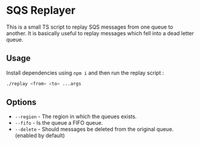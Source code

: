 # SQS Replayer

This is a small TS script to replay SQS messages from one queue to another. It is basically useful to replay messages which fell into a dead letter queue.

## Usage

Install dependencies using `npm i` and then run the replay script :
```sh
./replay <from> <to> ...args
```

## Options

- `--region` - The region in which the queues exists.
- `--fifo` - Is the queue a FIFO queue.
- `--delete` - Should messages be deleted from the original queue. (enabled by default)
